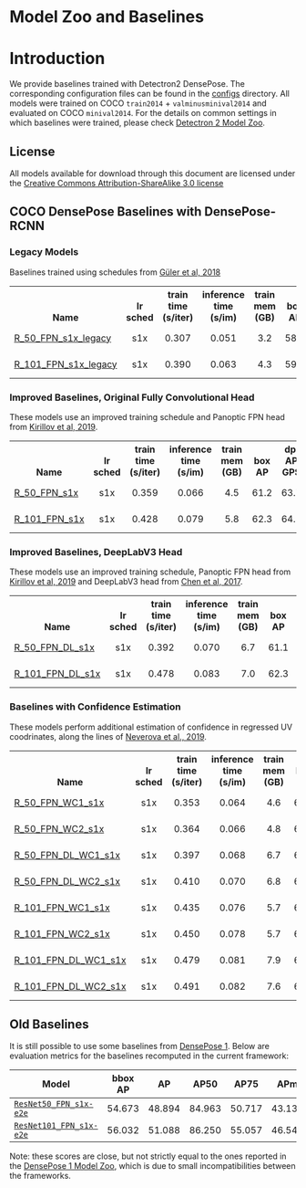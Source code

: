 # Model Zoo and Baselines

# Introduction

We provide baselines trained with Detectron2 DensePose. The corresponding
configuration files can be found in the [configs](../configs) directory.
All models were trained on COCO `train2014` + `valminusminival2014` and
evaluated on COCO `minival2014`. For the details on common settings in which
baselines were trained, please check [Detectron 2 Model Zoo](../../../MODEL_ZOO.md).

## License

All models available for download through this document are licensed under the
[Creative Commons Attribution-ShareAlike 3.0 license](https://creativecommons.org/licenses/by-sa/3.0/)

## COCO DensePose Baselines with DensePose-RCNN

### Legacy Models

Baselines trained using schedules from [Güler et al, 2018](https://arxiv.org/pdf/1802.00434.pdf)

<table><tbody>
<!-- START TABLE -->
<!-- TABLE HEADER -->
<th valign="bottom">Name</th>
<th valign="bottom">lr<br/>sched</th>
<th valign="bottom">train<br/>time<br/>(s/iter)</th>
<th valign="bottom">inference<br/>time<br/>(s/im)</th>
<th valign="bottom">train<br/>mem<br/>(GB)</th>
<th valign="bottom">box<br/>AP</th>
<th valign="bottom">dp. AP<br/>GPS</th>
<th valign="bottom">dp. AP<br/>GPSm</th>
<th valign="bottom">model id</th>
<th valign="bottom">download</th>
<!-- TABLE BODY -->
<!-- ROW: densepose_rcnn_R_50_FPN_s1x_legacy -->
 <tr><td align="left"><a href="../configs/densepose_rcnn_R_50_FPN_s1x_legacy.yaml">R_50_FPN_s1x_legacy</a></td>
 <td align="center">s1x</td>
 <td align="center">0.307</td>
 <td align="center">0.051</td>
 <td align="center">3.2</td>
 <td align="center">58.1</td>
 <td align="center">52.1</td>
 <td align="center">54.9</td>
 <td align="center">164832157</td>
 <td align="center"><a href="https://dl.fbaipublicfiles.com/densepose/densepose_rcnn_R_50_FPN_s1x_legacy/164832157/model_final_d366fa.pkl">model</a>&nbsp;|&nbsp;<a href="https://dl.fbaipublicfiles.com/densepose/densepose_rcnn_R_50_FPN_s1x_legacy/164832157/metrics.json">metrics</a></td>
 </tr>
 <!-- ROW: densepose_rcnn_R_101_FPN_s1x_legacy -->
  <tr><td align="left"><a href="../configs/densepose_rcnn_R_101_FPN_s1x_legacy.yaml">R_101_FPN_s1x_legacy</a></td>
  <td align="center">s1x</td>
  <td align="center">0.390</td>
  <td align="center">0.063</td>
  <td align="center">4.3</td>
  <td align="center">59.5</td>
  <td align="center">53.2</td>
  <td align="center">56.1</td>
  <td align="center">164832182</td>
  <td align="center"><a href="https://dl.fbaipublicfiles.com/densepose/densepose_rcnn_R_101_FPN_s1x_legacy/164832182/model_final_10af0e.pkl">model</a>&nbsp;|&nbsp;<a href="https://dl.fbaipublicfiles.com/densepose/densepose_rcnn_R_101_FPN_s1x_legacy/164832182/metrics.json">metrics</a></td>
  </tr>
</tbody></table>

### Improved Baselines, Original Fully Convolutional Head

These models use an improved training schedule and Panoptic FPN head from [Kirillov et al, 2019](https://arxiv.org/abs/1901.02446).

<table><tbody>
  <!-- START TABLE -->
  <!-- TABLE HEADER -->
  <th valign="bottom">Name</th>
  <th valign="bottom">lr<br/>sched</th>
  <th valign="bottom">train<br/>time<br/>(s/iter)</th>
  <th valign="bottom">inference<br/>time<br/>(s/im)</th>
  <th valign="bottom">train<br/>mem<br/>(GB)</th>
  <th valign="bottom">box<br/>AP</th>
  <th valign="bottom">dp. AP<br/>GPS</th>
  <th valign="bottom">dp. AP<br/>GPSm</th>
  <th valign="bottom">model id</th>
  <th valign="bottom">download</th>
  <!-- TABLE BODY -->
  <!-- ROW: densepose_rcnn_R_50_FPN_s1x -->
   <tr><td align="left"><a href="../configs/densepose_rcnn_R_50_FPN_s1x.yaml">R_50_FPN_s1x</a></td>
   <td align="center">s1x</td>
   <td align="center">0.359</td>
   <td align="center">0.066</td>
   <td align="center">4.5</td>
   <td align="center">61.2</td>
   <td align="center">63.7</td>
   <td align="center">65.3</td>
   <td align="center">165712039</td>
   <td align="center"><a href="https://dl.fbaipublicfiles.com/densepose/densepose_rcnn_R_50_FPN_s1x/165712039/model_final_162be9.pkl">model</a>&nbsp;|&nbsp;<a href="https://dl.fbaipublicfiles.com/densepose/densepose_rcnn_R_50_FPN_s1x/165712039/metrics.json">metrics</a></td>
   </tr>
   <!-- ROW: densepose_rcnn_R_101_FPN_s1x -->
    <tr><td align="left"><a href="../configs/densepose_rcnn_R_101_FPN_s1x.yaml">R_101_FPN_s1x</a></td>
    <td align="center">s1x</td>
    <td align="center">0.428</td>
    <td align="center">0.079</td>
    <td align="center">5.8</td>
    <td align="center">62.3</td>
    <td align="center">64.5</td>
    <td align="center">66.4</td>
    <td align="center">165712084</td>
    <td align="center"><a href="https://dl.fbaipublicfiles.com/densepose/densepose_rcnn_R_101_FPN_s1x/165712084/model_final_c6ab63.pkl">model</a>&nbsp;|&nbsp;<a href="https://dl.fbaipublicfiles.com/densepose/densepose_rcnn_R_101_FPN_s1x/165712084/metrics.json">metrics</a></td>
    </tr>
    </tbody></table>

### Improved Baselines, DeepLabV3 Head

These models use an improved training schedule, Panoptic FPN head from [Kirillov et al, 2019](https://arxiv.org/abs/1901.02446) and DeepLabV3 head from [Chen et al, 2017](https://arxiv.org/abs/1706.05587).

<table><tbody>
    <!-- START TABLE -->
    <!-- TABLE HEADER -->
    <th valign="bottom">Name</th>
    <th valign="bottom">lr<br/>sched</th>
    <th valign="bottom">train<br/>time<br/>(s/iter)</th>
    <th valign="bottom">inference<br/>time<br/>(s/im)</th>
    <th valign="bottom">train<br/>mem<br/>(GB)</th>
    <th valign="bottom">box<br/>AP</th>
    <th valign="bottom">dp. AP<br/>GPS</th>
    <th valign="bottom">dp. AP<br/>GPSm</th>
    <th valign="bottom">model id</th>
    <th valign="bottom">download</th>
    <!-- TABLE BODY -->
    <!-- ROW: densepose_rcnn_R_50_FPN_DL_s1x -->
     <tr><td align="left"><a href="../configs/densepose_rcnn_R_50_FPN_DL_s1x.yaml">R_50_FPN_DL_s1x</a></td>
     <td align="center">s1x</td>
     <td align="center">0.392</td>
     <td align="center">0.070</td>
     <td align="center">6.7</td>
     <td align="center">61.1</td>
     <td align="center">65.6</td>
     <td align="center">66.8</td>
     <td align="center">165712097</td>
     <td align="center"><a href="https://dl.fbaipublicfiles.com/densepose/densepose_rcnn_R_50_FPN_DL_s1x/165712097/model_final_0ed407.pkl">model</a>&nbsp;|&nbsp;<a href="https://dl.fbaipublicfiles.com/densepose/densepose_rcnn_R_50_FPN_DL_s1x/165712097/metrics.json">metrics</a></td>
     </tr>
     <!-- ROW: densepose_rcnn_R_101_FPN_DL_s1x -->
      <tr><td align="left"><a href="../configs/densepose_rcnn_R_101_FPN_DL_s1x.yaml">R_101_FPN_DL_s1x</a></td>
      <td align="center">s1x</td>
      <td align="center">0.478</td>
      <td align="center">0.083</td>
      <td align="center">7.0</td>
      <td align="center">62.3</td>
      <td align="center">66.3</td>
      <td align="center">67.7</td>
      <td align="center">165712116</td>
      <td align="center"><a href="https://dl.fbaipublicfiles.com/densepose/densepose_rcnn_R_101_FPN_DL_s1x/165712116/model_final_844d15.pkl">model</a>&nbsp;|&nbsp;<a href="https://dl.fbaipublicfiles.com/densepose/densepose_rcnn_R_101_FPN_DL_s1x/165712116/metrics.json">metrics</a></td>
      </tr>
</tbody></table>

### Baselines with Confidence Estimation

These models perform additional estimation of confidence in regressed UV coodrinates, along the lines of [Neverova et al., 2019](https://papers.nips.cc/paper/8378-correlated-uncertainty-for-learning-dense-correspondences-from-noisy-labels).

<table><tbody>
<!-- START TABLE -->
<!-- TABLE HEADER -->
<th valign="bottom">Name</th>
<th valign="bottom">lr<br/>sched</th>
<th valign="bottom">train<br/>time<br/>(s/iter)</th>
<th valign="bottom">inference<br/>time<br/>(s/im)</th>
<th valign="bottom">train<br/>mem<br/>(GB)</th>
<th valign="bottom">box<br/>AP</th>
<th valign="bottom">dp. AP<br/>GPS</th>
<th valign="bottom">dp. AP<br/>GPSm</th>
<th valign="bottom">model id</th>
<th valign="bottom">download</th>
<!-- TABLE BODY --> 
<!-- ROW: densepose_rcnn_R_50_FPN_WC1_s1x --> 
 <tr><td align="left"><a href="../configs/densepose_rcnn_R_50_FPN_WC1_s1x.yaml">R_50_FPN_WC1_s1x</a></td>
<td align="center">s1x</td>
<td align="center">0.353</td>
<td align="center">0.064</td>
<td align="center">4.6</td>
<td align="center">60.5</td>
<td align="center">64.2</td>
<td align="center">65.6</td>
<td align="center">173862049</td>
<td align="center"><a href="https://dl.fbaipublicfiles.com/densepose/densepose_rcnn_R_50_FPN_WC1_s1x/173862049/model_final_289019.pkl">model</a>&nbsp;|&nbsp;<a href="https://dl.fbaipublicfiles.com/densepose/densepose_rcnn_R_50_FPN_WC1_s1x/173862049/metrics.json">metrics</a></td>
</tr>
<!-- ROW: densepose_rcnn_R_50_FPN_WC2_s1x --> 
 <tr><td align="left"><a href="../configs/densepose_rcnn_R_50_FPN_WC2_s1x.yaml">R_50_FPN_WC2_s1x</a></td>
<td align="center">s1x</td>
<td align="center">0.364</td>
<td align="center">0.066</td>
<td align="center">4.8</td>
<td align="center">60.7</td>
<td align="center">64.2</td>
<td align="center">65.7</td>
<td align="center">173861455</td>
<td align="center"><a href="https://dl.fbaipublicfiles.com/densepose/densepose_rcnn_R_50_FPN_WC2_s1x/173861455/model_final_3abe14.pkl">model</a>&nbsp;|&nbsp;<a href="https://dl.fbaipublicfiles.com/densepose/densepose_rcnn_R_50_FPN_WC2_s1x/173861455/metrics.json">metrics</a></td>
</tr>
<!-- ROW: densepose_rcnn_R_50_FPN_DL_WC1_s1x --> 
 <tr><td align="left"><a href="../configs/densepose_rcnn_R_50_FPN_DL_WC1_s1x.yaml">R_50_FPN_DL_WC1_s1x</a></td>
<td align="center">s1x</td>
<td align="center">0.397</td>
<td align="center">0.068</td>
<td align="center">6.7</td>
<td align="center">61.1</td>
<td align="center">65.8</td>
<td align="center">67.1</td>
<td align="center">173067973</td>
<td align="center"><a href="https://dl.fbaipublicfiles.com/densepose/densepose_rcnn_R_50_FPN_DL_WC1_s1x/173067973/model_final_b1e525.pkl">model</a>&nbsp;|&nbsp;<a href="https://dl.fbaipublicfiles.com/densepose/densepose_rcnn_R_50_FPN_DL_WC1_s1x/173067973/metrics.json">metrics</a></td>
</tr>
<!-- ROW: densepose_rcnn_R_50_FPN_DL_WC2_s1x --> 
 <tr><td align="left"><a href="../configs/densepose_rcnn_R_50_FPN_DL_WC2_s1x.yaml">R_50_FPN_DL_WC2_s1x</a></td>
<td align="center">s1x</td>
<td align="center">0.410</td>
<td align="center">0.070</td>
<td align="center">6.8</td>
<td align="center">60.8</td>
<td align="center">65.6</td>
<td align="center">66.7</td>
<td align="center">173859335</td>
<td align="center"><a href="https://dl.fbaipublicfiles.com/densepose/densepose_rcnn_R_50_FPN_DL_WC2_s1x/173859335/model_final_60fed4.pkl">model</a>&nbsp;|&nbsp;<a href="https://dl.fbaipublicfiles.com/densepose/densepose_rcnn_R_50_FPN_DL_WC2_s1x/173859335/metrics.json">metrics</a></td>
</tr>
<!-- ROW: densepose_rcnn_R_101_FPN_WC1_s1x --> 
 <tr><td align="left"><a href="../configs/densepose_rcnn_R_101_FPN_WC1_s1x.yaml">R_101_FPN_WC1_s1x</a></td>
<td align="center">s1x</td>
<td align="center">0.435</td>
<td align="center">0.076</td>
<td align="center">5.7</td>
<td align="center">62.5</td>
<td align="center">64.9</td>
<td align="center">66.5</td>
<td align="center">171402969</td>
<td align="center"><a href="https://dl.fbaipublicfiles.com/densepose/densepose_rcnn_R_101_FPN_WC1_s1x/171402969/model_final_9e47f0.pkl">model</a>&nbsp;|&nbsp;<a href="https://dl.fbaipublicfiles.com/densepose/densepose_rcnn_R_101_FPN_WC1_s1x/171402969/metrics.json">metrics</a></td>
</tr>
<!-- ROW: densepose_rcnn_R_101_FPN_WC2_s1x --> 
 <tr><td align="left"><a href="../configs/densepose_rcnn_R_101_FPN_WC2_s1x.yaml">R_101_FPN_WC2_s1x</a></td>
<td align="center">s1x</td>
<td align="center">0.450</td>
<td align="center">0.078</td>
<td align="center">5.7</td>
<td align="center">62.3</td>
<td align="center">64.8</td>
<td align="center">66.6</td>
<td align="center">173860702</td>
<td align="center"><a href="https://dl.fbaipublicfiles.com/densepose/densepose_rcnn_R_101_FPN_WC2_s1x/173860702/model_final_5ea023.pkl">model</a>&nbsp;|&nbsp;<a href="https://dl.fbaipublicfiles.com/densepose/densepose_rcnn_R_101_FPN_WC2_s1x/173860702/metrics.json">metrics</a></td>
</tr>
<!-- ROW: densepose_rcnn_R_101_FPN_DL_WC1_s1x --> 
 <tr><td align="left"><a href="../configs/densepose_rcnn_R_101_FPN_DL_WC1_s1x.yaml">R_101_FPN_DL_WC1_s1x</a></td>
<td align="center">s1x</td>
<td align="center">0.479</td>
<td align="center">0.081</td>
<td align="center">7.9</td>
<td align="center">62.0</td>
<td align="center">66.2</td>
<td align="center">67.4</td>
<td align="center">173858525</td>
<td align="center"><a href="https://dl.fbaipublicfiles.com/densepose/densepose_rcnn_R_101_FPN_DL_WC1_s1x/173858525/model_final_f359f3.pkl">model</a>&nbsp;|&nbsp;<a href="https://dl.fbaipublicfiles.com/densepose/densepose_rcnn_R_101_FPN_DL_WC1_s1x/173858525/metrics.json">metrics</a></td>
</tr>
<!-- ROW: densepose_rcnn_R_101_FPN_DL_WC2_s1x --> 
 <tr><td align="left"><a href="../configs/densepose_rcnn_R_101_FPN_DL_WC2_s1x.yaml">R_101_FPN_DL_WC2_s1x</a></td>
<td align="center">s1x</td>
<td align="center">0.491</td>
<td align="center">0.082</td>
<td align="center">7.6</td>
<td align="center">61.7</td>
<td align="center">65.9</td>
<td align="center">67.3</td>
<td align="center">173294801</td>
<td align="center"><a href="https://dl.fbaipublicfiles.com/densepose/densepose_rcnn_R_101_FPN_DL_WC2_s1x/173294801/model_final_6e1ed1.pkl">model</a>&nbsp;|&nbsp;<a href="https://dl.fbaipublicfiles.com/densepose/densepose_rcnn_R_101_FPN_DL_WC2_s1x/173294801/metrics.json">metrics</a></td>
</tr>
</tbody></table>

## Old Baselines

It is still possible to use some baselines from [DensePose 1](https://github.com/facebookresearch/DensePose).
Below are evaluation metrics for the baselines recomputed in the current framework:

| Model | bbox AP | AP  |  AP50 | AP75  | APm  |APl |
|-----|-----|-----|---    |---    |---   |--- |
| [`ResNet50_FPN_s1x-e2e`](https://dl.fbaipublicfiles.com/densepose/DensePose_ResNet50_FPN_s1x-e2e.pkl) | 54.673 | 48.894 | 84.963 | 50.717 | 43.132 | 50.433 |
| [`ResNet101_FPN_s1x-e2e`](https://dl.fbaipublicfiles.com/densepose/DensePose_ResNet101_FPN_s1x-e2e.pkl) | 56.032 | 51.088 | 86.250 | 55.057 | 46.542 | 52.563 |

Note: these scores are close, but not strictly equal to the ones reported in the [DensePose 1 Model Zoo](https://github.com/facebookresearch/DensePose/blob/master/MODEL_ZOO.md),
which is due to small incompatibilities between the frameworks.
